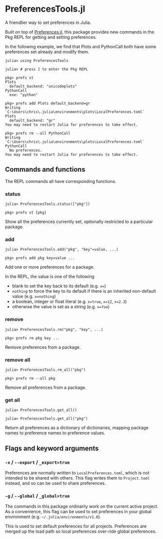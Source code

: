 # PreferencesTools.jl

A friendlier way to set preferences in Julia.

Built on top of [Preferences.jl](https://github.com/JuliaPackaging/Preferences.jl), this
package provides new commands in the Pkg REPL for getting and setting preferences.

In the following example, we find that Plots and PythonCall both have some preferences set
already and modify them.

```
julia> using PreferencesTools

julia> # press ] to enter the Pkg REPL

pkg> prefs st
Plots
  default_backend: "unicodeplots"
PythonCall
  exe: "python"

pkg> prefs add Plots default_backend=gr
Writing `C:\Users\chris\.julia\environments\plots\LocalPreferences.toml`
Plots
  default_backend: "gr"
You may need to restart Julia for preferences to take effect.

pkg> prefs rm --all PythonCall
Writing `C:\Users\chris\.julia\environments\plots\LocalPreferences.toml`
PythonCall
  No preferences.
You may need to restart Julia for preferences to take effect.
```

## Commands and functions

The REPL commands all have corresponding functions.

### status

```
julia> PreferencesTools.status(["pkg"])

pkg> prefs st [pkg]
```

Show all the preferences currently set, optionally restricted to a particular package.

### add

```
julia> PreferencesTools.add("pkg", "key"=value, ...)

pkg> prefs add pkg key=value ...
```

Add one or more preferences for a package.

In the REPL, the value is one of the following
- blank to set the key back to its default (e.g. `x=`)
- `nothing` to force the key to its default if there is an inherited non-default value (e.g. `x=nothing`)
- a boolean, integer or float literal (e.g. `x=true`, `x=12`, `x=2.3`)
- otherwise the value is set as a string (e.g. `x=foo`)

### remove

```
julia> PreferencesTools.rm("pkg", "key", ...)

pkg> prefs rm pkg key ...
```

Remove preferences from a package.

### remove all

```
julia> PreferencesTools.rm_all("pkg")

pkg> prefs rm --all pkg
```

Remove all preferences from a package.

### get all

```
julia> PreferencesTools.get_all()

julia> PreferencesTools.get_all("pkg")
```

Return all preferences as a dictionary of dictionaries, mapping package names to preference
names to preference values.

## Flags and keyword arguments

### `-x` / `--export` / `_export=true`

Preferences are normally written to `LocalPreferences.toml`, which is not intended to be
shared with others. This flag writes them to `Project.toml` instead, and so can be used
to share preferences.

### `-g` / `--global` / `_global=true`

The commands in this package ordinarily work on the current active project. As a
convenience, this flag can be used to set preferences in your global environment
(e.g. `~/.julia/environments/v1.8`).

This is used to set default preferences for all projects. Preferences are merged up the load
path so local preferences over-ride global preferences.
